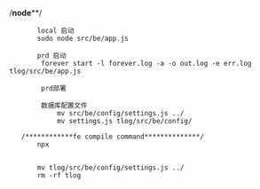 /************node**************/
       
           local 启动
           sudo node src/be/app.js
       
           prd 启动
            forever start -l forever.log -a -o out.log -e err.log tlog/src/be/app.js

            prd部署

            数据库配置文件
                mv src/be/config/settings.js ../
                mv settings.js tlog/src/be/config/

       /************fe compile command**************/
           npx


           mv tlog/src/be/config/settings.js ../
           rm -rf tlog
